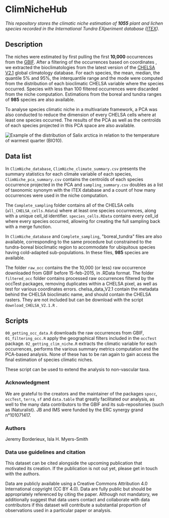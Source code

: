 # ClimNicheHub

*This repository stores the climatic niche estimation of **1055** plant and lichen species recorded in the International Tundra EXperiment database ([ITEX](https://www.gvsu.edu/itex/)).*

## Description

The niches were estimated by first pulling the first **10,000** occurrences from the [GBIF](https://www.gbif.org/). After a filtering of the occurrences based on coordinates , we extracted the bioclimatologies from the latest version of the [CHELSA V2.1](https://chelsa-climate.org/) global climatology database. For each species, the mean, median, the quantile 5% and 95%, the interquantile range and the mode were computed from the distribution of each bioclimatic CHELSA variable where the species occurred. Species with less than 100 filtered occurrences were discarded from the niche computation. Estimations from the boreal and tundra ranges of **985** species are also available.

To analyse species climatic niche in a multivariate framework, a PCA was also conducted to reduce the dimension of every CHELSA cells where at least one species occurred. The results of the PCA as well as the centroïds of each species projected in this PCA space are also available.

![Example of the distribution of *Salix arctica* in relation to the temperature of warmest quarter (BIO10).](figures/individual_species_map/Salix_arctica_bio10.jpg)

## Data list

In `ClimNiche_database`, `ClimNiche_climate_summary.csv` presents the summary statistics for each climate variable of each species, `ClimNiche_pca_summary.csv` contains the centroïds of each species occurrence projected in the PCA and `sampling_summary.csv` doubles as a list of taxonomic synonym with the ITEX database and a count of how many occurrences were used in the niche computation.

The `Complete_sampling` folder contains all of the CHELSA cells (`all_CHELSA_cells.Rdata`) where at least one species occurrences, along with a unique cell_id identifier. `species_cells.RData` contains every cell_id where every species occurred, allowing for creating the full sampling back with a merge function.

In `ClimNiche_database` and `Complete_sampling`, "boreal_tundra" files are also available, corresponding to the same procedure but constrained to the tundra-boreal bioclimatic region to accommodate for ubiquitous species having cold-adapted sub-populations. In these files, **985** species are available.

The folder `raw_occ` contains the the 10,000 (or less) raw occurrence downloaded from GBIF before 15-feb-2015, in .RData format. The folder `filtered_occ` folder contains processed raw occurrences filtered by the occTest packages, removing duplicates within a CHELSA pixel, as well as test for various coordinates errors. chelsa_data_V2.1 contain the metadata behind the CHELSA bioclimatic name, and should contain the CHELSA rasters. They are not included but can be download with the script `download_CHELSA_V2.1.R` .

## Scripts

`00_getting_occ_data.R` downloads the raw occurrences from GBIF, `01_filtering_occ.R` apply the geographical filters included in the `occTest` package. `02_getting_clim_niche.R` extracts the climatic variable for each occurrences, performs the various summary metrics computation and the PCA-based analysis. None of these has to be ran again to gain access the final estimation of species climatic niches.

These script can be used to extend the analysis to non-vascular taxa.

### Acknowledgment

We are grateful to the creators and the maintainer of the packages `spocc`, `occTest`, `terra`, `sf` and `data.table` that greatly facilitated our analysis, as well to the many data contributors to the GBIF and its sub-repositories (such as INaturalist). JB and IMS were funded by the ERC synergy grand n°101071417.

### Authors

Jeremy Borderieux, Isla H. Myers-Smith

### Data use guidelines and citation

This dataset can be cited alongside the upcoming publication that motivated its creation. If the publication is not out yet, please get in touch with the authors.

Data are publicly available using a Creative Commons Attribution 4.0 International copyright (CC BY 4.0). Data are fully public but should be appropriately referenced by citing the paper. Although not mandatory, we additionally suggest that data users contact and collaborate with data contributors if this dataset will contribute a substantial proportion of observations used in a particular paper or analysis.
